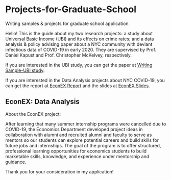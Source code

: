 # Projects-for-Graduate-School
Writing samples &amp; projects for graduate school application

Hello! This is the guide about my two research projects: a study about Universal Basic Income (UBI) and its effects on crime rates; and a data analysis & policy advising 
paper about a NYC community with deviant infectious data of COVID-19 in early 2020. They are supervised by Prof. Daniel Kapust and Prof. Christopher McKelvey, respectively.

If you are interested in the UBI study, you can get the paper at [Writing Sample-UBI study](https://github.com/hjiangAnthony/Projects-for-Graduate-School/blob/main/Writing%20Sample-UBI%20and%20Crime%20Rate.pdf).

If you are interested in the Data Analysis projects about NYC COVID-19, you can get the report at 
[EconEX Report](https://github.com/hjiangAnthony/Projects-for-Graduate-School/blob/main/Writing%20Sample-EconEX%20Data%20Analysis.pdf)
and the slides at [EconEX Slides](https://github.com/hjiangAnthony/Projects-for-Graduate-School/blob/main/Writing%20Sample%20-%20EconEX%20Han%20Jiang%20Slides.pdf).

## EconEX: Data Analysis

About the EconEX project:

After learning that many summer internship programs were cancelled due to COVID-19, the Economics
Department developed project ideas in collaboration with alumni and recruited alumni and
faculty to serve as mentors so our students can explore potential careers and build skills for future jobs and
internships. The goal of the program is to offer structured, professional learning opportunities for economics
students to build marketable skills, knowledge, and experience under mentorship and guidance.
















Thank you for your consideration in my application!
